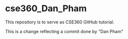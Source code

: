 # cse360_Dan_Pham
This repository is to serve as CSE360 GitHub tutorial.

This is a change reflecting a commit done by "Dan Pham"
